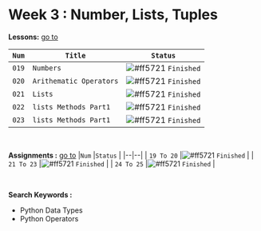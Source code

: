 # Week 3 : Number, Lists, Tuples

**Lessons:** [go to](https://elzero.org/study/mastering-python-study-plan/)

| `Num` | `Title`                 | `Status`                                                                   |
| ----- | ----------------------- | -------------------------------------------------------------------------- |
| `019` | `Numbers`               | ![#ff5721](https://via.placeholder.com/12/007500/000000?text=+) `Finished` |
| `020` | `Arithematic Operators` | ![#ff5721](https://via.placeholder.com/12/007500/000000?text=+) `Finished` |
| `021` | `Lists`                 | ![#ff5721](https://via.placeholder.com/12/007500/000000?text=+) `Finished` |
| `022` | `lists Methods Part1`   | ![#ff5721](https://via.placeholder.com/12/007500/000000?text=+) `Finished` |
| `023` | `lists Methods Part1`   | ![#ff5721](https://via.placeholder.com/12/007500/000000?text=+) `Finished` |

<br>

**Assignments :** [go to](https://elzero.org/python-assignments-lesson-from-19-to-20/)
|`Num` |`Status` |
|--|--|
| `19 To 20` |![#ff5721](https://via.placeholder.com/12/007500/000000?text=+) `Finished` |
| `21 To 23` |![#ff5721](https://via.placeholder.com/12/007500/000000?text=+) `Finished` |
| `24 To 25` |![#ff5721](https://via.placeholder.com/12/007500/000000?text=+) `Finished` |

<br>

**Search Keywords :**

- Python Data Types
- Python Operators
